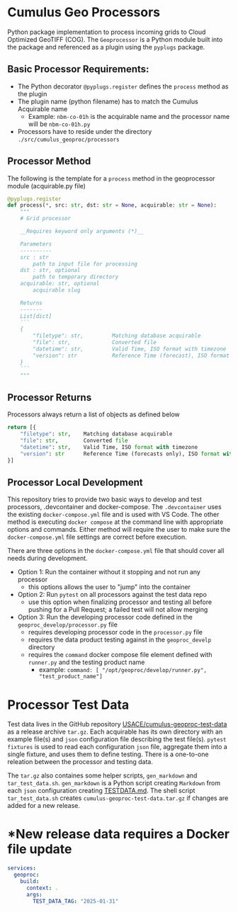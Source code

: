 # Cumulus Geo Processors

Python package implementation to process incoming grids to Cloud Optimized GeoTIFF (COG).  The `Geoprocessor` is a Python module built into the package and referenced as a plugin using the `pyplugs` package.

## Basic Processor Requirements:

- The Python decorator `@pyplugs.register` defines the `process` method as the plugin
- The plugin name (python filename) has to match the Cumulus Acquirable name
  - Example: `nbm-co-01h` is the acquirable name and the processor name will be `nbm-co-01h.py`
- Processors have to reside under the directory `./src/cumulus_geoproc/processors`


## Processor Method

The following is the template for a `process` method in the geoprocessor module (acquirable.py file)

```python
@pyplugs.register
def process(*, src: str, dst: str = None, acquirable: str = None):
    """
    # Grid processor

    __Requires keyword only arguments (*)__

    Parameters
    ----------
    src : str
        path to input file for processing
    dst : str, optional
        path to temporary directory
    acquirable: str, optional
        acquirable slug

    Returns
    -------
    List[dict]
    ```
    {
        "filetype": str,         Matching database acquirable
        "file": str,             Converted file
        "datetime": str,         Valid Time, ISO format with timezone
        "version": str           Reference Time (forecast), ISO format with timezone
    }
    ```
    """
```

## Processor Returns

Processors always return a list of objects as defined below

```python
return [{
    "filetype": str,    Matching database acquirable
    "file": str,        Converted file
    "datetime": str,    Valid Time, ISO format with timezone
    "version": str      Reference Time (forecasts only), ISO format with timezone
}]
```

## Processor Local Development

This repository tries to provide two basic ways to develop and test processors, .devcontainer and docker-compose.  The `.devcontainer` uses the existing `docker-compose.yml` file and is used with VS Code.  The other method is executing `docker compose` at the command line with appropriate options and commands.  Either method will require the user to make sure the `docker-compose.yml` file settings are correct before execution.

There are three options in the `docker-compose.yml` file that should cover all needs during development.

- Option 1: Run the container without it stopping and not run any processor
  - this options allows the user to "jump" into the container
- Option 2: Run `pytest` on all processors against the test data repo
  - use this option when finalizing processor and testing all before pushing for a Pull Request; a failed test will not allow merging
- Option 3: Run the developing processor code defined in the `geoproc_develop/processor.py` file
  - requires developing processor code in the `processor.py` file
  - requires the data product testing against in the `geoproc_develp` directory
  - requires the `command` docker compose file element defined with `runner.py` and the testing product name
    - example: `command: [ "/opt/geoproc/develop/runner.py", "test_product_name"]`

# Processor Test Data

Test data lives in the GitHub repository [USACE/cumulus-geoproc-test-data](https://github.com/USACE/cumulus-geoproc-test-data) as a release archive `tar.gz`. Each acquirable has its own directory with an example file(s) and `json` configuration file describing the test file(s). `pytest` `fixtures` is used to read each configuration `json` file, aggregate them into a single fixture, and uses them to define testing. There is a one-to-one releation between the processor and testing data.

The `tar.gz` also containes some helper scripts, `gen_markdown` and `tar_test_data.sh`. `gen_markdown` is a Python script creating `Markdown` from each `json` configuration creating [TESTDATA.md](./TESTDATA.md). The shell script `tar_test_data.sh` creates `cumulus-geoproc-test-data.tar.gz` if changes are added for a new release.

# **\*New release data requires a Docker file update**

```yaml
services:
  geoproc:
    build:
      context: .
      args:
        TEST_DATA_TAG: "2025-01-31"
```
